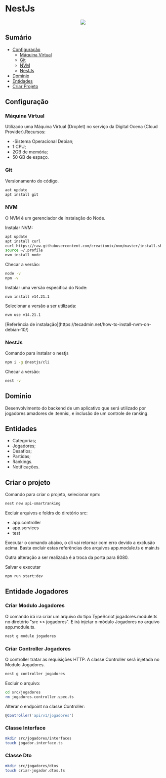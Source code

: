 # NestJs

<p align="center">
   <img src="http://img.shields.io/static/v1?label=STATUS&message=EM%20DESENVOLVIMENTO&color=RED&style=for-the-badge" #vitrinedev/>
</p>

## Sumário

* [Configuração](#configuração)
  - [Máquina Virtual](##máquina_virtual) 
  - [Git](##git)	
  - [NVM](#nvm)	
  - [NestJs](#nestjs)
* [Dominio](#dominio)
* [Entidades](#entidades)
* [Criar Projeto](#criar_projeto)

## Configuração

### Máquina Virtual
<p>Utilizado uma Máquina Virtual (Droplet) no serviço da Digital Ocena (Cloud Provider).Recursos:</p>
<ul>
<li>-Sistema Operacional Debian;</li>
<li>1 CPU;</li>
<li>2GB de memória;</li>
<li>50 GB de espaço.</li>
</ul>

### Git

<p>Versionamento do código.</p>

``` bash
aot update
apt install git
```


### NVM

<p>O NVM é um gerenciador de instalação do Node.</p>

<p>Instalar NVM:</p>

``` bash
apt update
apt install curl
curl https://raw.githubusercontent.com/creationix/nvm/master/install.sh | bash
source ~/.profile
nvm install node
```

<P>Checar a versão:<p/>

``` bash
node -v
npm -v
```

<p>Instalar uma versão especifica do Node:</p>

```
nvm install v14.21.1
```

<p>Selecionar a versão a ser utilizada:</p>

``` bash
nvm use v14.21.1
```

<p>[Referência de instalação](https://tecadmin.net/how-to-install-nvm-on-debian-10/)</p>


### NestJs

<p>Comando para instalar o nestjs</p>

``` bash
npm i -g @nestjs/cli
```

<p>Checar a versão: </p>

``` bash
nest -v
```


## Dominio

<p>Desenvolvimento do backend de um aplicativo que será utilizado por jogadores amadores de :tennis:, e inclusão de um controle de ranking.</p>

## Entidades

- Categorias;
- Jogadores;
- Desafios;
- Partidas;
- Rankings.
- Notificações.


## Criar o projeto

<p>Comando para criar o projeto, selecionar npm:</p>

``` bash
nest new api-smartranking
```

<p>Excluir arquivos e foldrs do diretório src:</p>
<ul>
<li>app.controller</li>
<li>app.services</li>
<li>test</li>
</ul>

<p>Executar o comando abaixo, o cli vai retornar com erro devido a exclusão acima. Basta excluir estas referências dos arquivos app.module.ts e main.ts</p>

<p>Outra alteração a ser realizada é a troca da porta para 8080.</p>

<p> Salvar e executar</p>

``` bash
npm run start:dev
```

## Entidade Jogadores

### Criar Modulo Jogadores

O comando irá ira criar um arquivo do tipo TypeScriot jogadores.module.ts no diretório "src >> jogadores".
E irá injetar o módulo Jogadores no arquivo app.module.ts.

``` bash
nest g module jogadores
```

### Criar Controller Jogadores

O controller tratar as requisições HTTP.
A classe Controller será injetada no Modulo Jogadores.

``` bash
nest g controller jogadores
```

Excluir o arquivo:

``` bash
cd src/jogadores
rm jogadores.controller.spec.ts
```

Alterar o endpoint na classe Controller:

``` ts
@Controller('api/v1/jogadores')
```

### Classe Interface

``` bash
mkdir src/jogadores/interfaces
touch jogador.interface.ts
```

### Classe Dto

``` bash
mkdir src/jogadores/dtos
touch criar-jogador.dtos.ts
```
